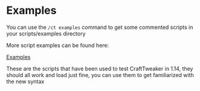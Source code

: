 # Examples

You can use the `/ct examples` command to get some commented scripts in your scripts/examples  directory

More script examples can be found here:

[Examples](https://github.com/CraftTweaker/CraftTweaker/tree/1.18/src/main/resources/data/crafttweaker/scripts)

These are the scripts that have been used to test CraftTweaker in 1.14, they should all work and load just fine, you can use them to get familiarized with the new syntax